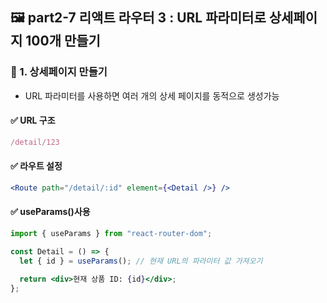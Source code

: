 ## 🖼 part2-7 리액트 라우터 3 : URL 파라미터로 상세페이지 100개 만들기

### 🔹 1. 상세페이지 만들기

- URL 파라미터를 사용하면 여러 개의 상세 페이지를 동적으로 생성가능

#### ✅ URL 구조

```jsx
/detail/123
```

#### ✅ 라우트 설정

```jsx
<Route path="/detail/:id" element={<Detail />} />
```

#### ✅ useParams()사용

```jsx
import { useParams } from "react-router-dom";

const Detail = () => {
  let { id } = useParams(); // 현재 URL의 파라미터 값 가져오기

  return <div>현재 상품 ID: {id}</div>;
};
```
